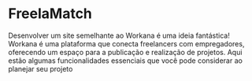 # FreelaMatch
Desenvolver um site semelhante ao Workana é uma ideia fantástica! Workana é uma plataforma que conecta freelancers com empregadores, oferecendo um espaço para a publicação e realização de projetos. Aqui estão algumas funcionalidades essenciais que você pode considerar ao planejar seu projeto

